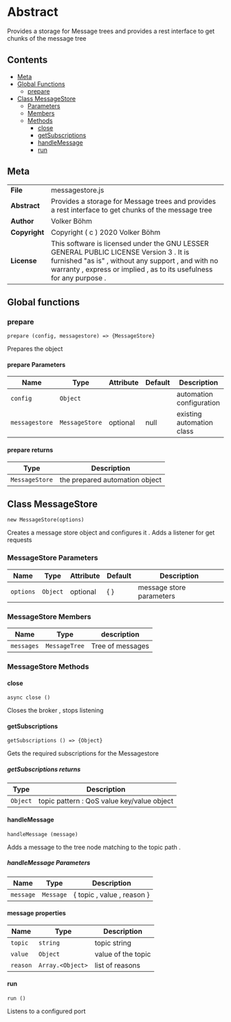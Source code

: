 <!-- This file is generated by jsmddoc version 0.1 -->

# Abstract

Provides a storage for Message trees and provides a rest interface to get chunks of the message tree

## Contents

- [Meta](#Meta)
- [Global Functions](#Global-functions)
  - [prepare](#prepare)
- [Class MessageStore](#Class-MessageStore)
  - [Parameters](#MessageStore-Parameters)
  - [Members](#MessageStore-Members)
  - [Methods](#MessageStore-Methods)
    - [close](#close)
    - [getSubscriptions](#getSubscriptions)
    - [handleMessage](#handleMessage)
    - [run](#run)

## Meta

| | |
| --- | --- |
| **File** | messagestore.js |
| **Abstract** | Provides a storage for Message trees and provides a rest interface to get chunks of the message tree |
| **Author** | Volker Böhm |
| **Copyright** | Copyright ( c ) 2020 Volker Böhm |
| **License** | This software is licensed under the GNU LESSER GENERAL PUBLIC LICENSE Version 3 . It is furnished "as is" , without any support , and with no warranty , express or implied , as to its usefulness for any purpose . |

## Global functions

### prepare

`prepare (config, messagestore) => {MessageStore}`

Prepares the object

#### prepare Parameters

| Name | Type | Attribute | Default | Description |
| ---------- | ------------ | ------------ | ------------ | ----------------- |
| `config` | `Object` |  |  | automation configuration | |
| `messagestore` | `MessageStore` | optional | null | existing automation class | |

#### prepare returns

| Type | Description |
| ---- | ----------- |
| `MessageStore` | the prepared automation object |

## Class MessageStore

`new MessageStore(options)`

Creates a message store object and configures it . Adds a listener for get requests

### MessageStore Parameters

| Name | Type | Attribute | Default | Description |
| ---------- | ------------ | ------------ | ------------ | ----------------- |
| `options` | `Object` | optional | { } | message store parameters | |

### MessageStore Members

| Name | Type | description |
| ------------ | ------------ | ------------ |
| `messages` | `MessageTree` | Tree of messages |

### MessageStore Methods

#### close

`async close ()`

Closes the broker , stops listening

#### getSubscriptions

`getSubscriptions () => {Object}`

Gets the required subscriptions for the Messagestore

##### getSubscriptions returns

| Type | Description |
| ---- | ----------- |
| `Object` | topic pattern : QoS value key/value object |

#### handleMessage

`handleMessage (message)`

Adds a message to the tree node matching to the topic path .

##### handleMessage Parameters

| Name | Type | Description |
| ---------- | ------------ | ----------------- |
| `message` | `Message` | { topic , value , reason } | |

#### message properties

| Name | Type | Description |
| ---------- | ------------ | ----------------- |
| `topic` | `string` | topic string | |
| `value` | `Object` | value of the topic | |
| `reason` | `Array.<Object>` | list of reasons | |

#### run

`run ()`

Listens to a configured port
